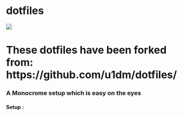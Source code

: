 # dotfiles

<img src='https://media.discordapp.net/attachments/1056534943297196094/1173564492672675860/image.png?ex=65646a1a&is=6551f51a&hm=ac662222e748d6c049c59b96afb304e40f4b138cec44b7987160be640d77af49&=&width=1065&height=599'></img>
<h1>These dotfiles have been forked from: https://github.com/u1dm/dotfiles/</h1>

<h3>A Monocrome setup which is easy on the eyes</h3>

<h4>Setup :</h4>
